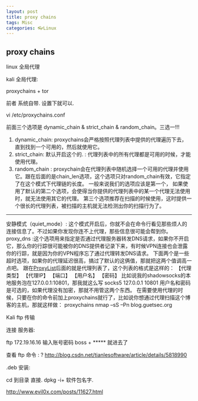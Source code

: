 ```yaml
---
layout: post
title: proxy chains
tags: Misc
categories: 👓Linux
---
```


## proxy chains


   linux 全局代理

kali   全局代理:

proxychains + tor 

前者 系统自带.  设置下就可以.

vi /etc/proxychains.conf



前面三个选项是 
dynamic_chain & strict_chain  & random_chain。三选一!!!
1. dynamic_chain:
proxychains会严格按照代理列表中提供的代理遍历下去，直到找到一个可用的，然后就使用它。
2. strict_chain: 默认开启这个的.
: 代理列表中的所有代理都是可用的时候，才能使用代理。
3. random_chain :
proxychain会在代理列表中随机选择一个可用的代理并使用它。跟在后面的是chain_len选项，这个选项只对random_chain有效，它指定了在这个模式下代理链的长度。
一般来说我们的选项应该是第一个，
如果使用了默认的第二个选项，会使得当你提供的代理列表中的某一个代理无法使用时，就无法使用其它的代理。
第三个选项推荐在扫描的时候使用，这时提供一个很长的代理列表，被扫描的主机就无法检测出你的扫描行为了。

---- --
安静模式（quiet_mode）:
这个模式开启后，你就不会在命令行看见那些烦人的连接信息了。不过如果你发现你连不上代理，那些信息很可能会帮到你。
proxy_dns
:这个选项用来指定是否通过代理服务器转发DNS请求，如果你不开启它，那么你的行踪很可能被你的DNS提供者记录下来，有时候VPN连接也会泄露你的行踪，就是因为你的VPN程序忘了通过代理转发DNS请求。
下面两个是一些超时选项，如果你的代理延迟很高，搞过了默认的这俩值，那就把这两个值调高一点吧。
跟在[ProxyList]()后面的就是代理列表了，这个列表的格式是这样的：
【代理类型】 【代理IP】 【端口】 【用户名】 【密码】
比如说我的shadowsocks的本地服务泡在127.0.0.1:10801，那我就这么写
socks5 127.0.0.1 10801
用户名和密码是可选的，如果代理没有加密，那就不用管这两个东西。
在需要使用代理的时候，只要在你的命令前加上proxychains就行了，比如说你想通过代理扫描这个博客的主机，那就这样做：
proxychains nmap –sS –Pn blog.guetsec.org














Kali ftp 传输

连接 服务器:

ftp 172.19.16.16
输入账号密码  boss + ***** 就进去了 


查看 ftp 命令 :   ?
http://blog.csdn.net/tianlesoftware/article/details/5818990






.deb 安装:

cd 到目录  直接. dpkg -i+ 软件包名字.

http://www.evil0x.com/posts/11627.html



